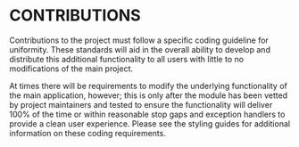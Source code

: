 # CONTRIBUTIONS

Contributions to the project must follow a specific coding guideline for uniformity. These standards will aid in the overall
ability to develop and distribute this additional functionality to all users with little to no modifications of the main
project.

At times there will be requirements to modify the underlying functionality of the main application, however; this is only
after the module has been vetted by project maintainers and tested to ensure the functionality will deliver 100% of the time
or within reasonable stop gaps and exception handlers to provide a clean user experience. Please see the styling guides for additional information on these coding requirements.
